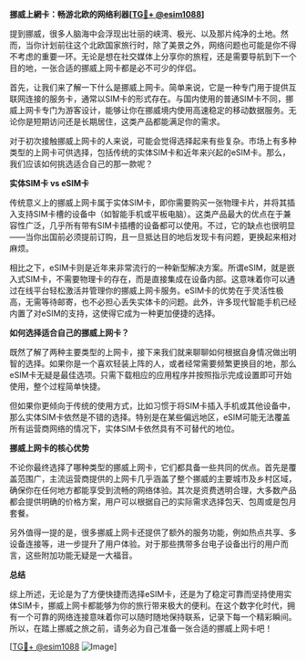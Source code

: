 **挪威上網卡：畅游北欧的网络利器[[TG💪+ @esim1088](https://t.me/s/esim1088)]**

提到挪威，很多人脑海中会浮现出壮丽的峡湾、极光、以及那片纯净的土地。然而，当你计划前往这个北欧国家旅行时，除了美景之外，网络问题也可能是你不得不考虑的重要一环。无论是想在社交媒体上分享你的旅程，还是需要导航到下一个目的地，一张合适的挪威上网卡都是必不可少的伴侣。

首先，让我们来了解一下什么是挪威上网卡。简单来说，它是一种专门用于提供互联网连接的服务卡，通常以SIM卡的形式存在。与国内使用的普通SIM卡不同，挪威上网卡专门为游客设计，能够让你在挪威境内使用高速稳定的移动数据服务。无论你是短期访问还是长期居住，这类产品都能满足你的需求。

对于初次接触挪威上网卡的人来说，可能会觉得选择起来有些复杂。市场上有多种类型的上网卡可供选择，包括传统的实体SIM卡和近年来兴起的eSIM卡。那么，我们应该如何挑选适合自己的那一款呢？

**实体SIM卡 vs eSIM卡**

传统意义上的挪威上网卡属于实体SIM卡，即你需要购买一张物理卡片，并将其插入支持SIM卡槽的设备中（如智能手机或平板电脑）。这类产品最大的优点在于兼容性广泛，几乎所有带有SIM卡插槽的设备都可以使用。不过，它的缺点也很明显——当你出国前必须提前订购，且一旦抵达目的地后发现卡有问题，更换起来相对麻烦。

相比之下，eSIM卡则是近年来非常流行的一种新型解决方案。所谓eSIM，就是嵌入式SIM卡，不需要物理卡的存在，而是直接集成在设备内部。这意味着你可以通过在线平台轻松激活并管理你的挪威上网卡服务。eSIM卡的优势在于灵活性极高，无需等待邮寄，也不必担心丢失实体卡的问题。此外，许多现代智能手机已经内置了对eSIM的支持，这使得它成为一种更加便捷的选择。

**如何选择适合自己的挪威上网卡？**

既然了解了两种主要类型的上网卡，接下来我们就来聊聊如何根据自身情况做出明智的选择。如果你是一个喜欢轻装上阵的人，或者经常需要频繁更换目的地，那么eSIM卡无疑是最佳选项。只需下载相应的应用程序并按照指示完成设置即可开始使用，整个过程简单快捷。

但如果你更倾向于传统的使用方式，比如习惯于将SIM卡插入手机或其他设备中，那么实体SIM卡依然是不错的选择。特别是在某些偏远地区，eSIM可能无法覆盖所有运营商网络的情况下，实体SIM卡依然具有不可替代的地位。

**挪威上网卡的核心优势**

不论你最终选择了哪种类型的挪威上网卡，它们都具备一些共同的优点。首先是覆盖范围广，主流运营商提供的上网卡几乎涵盖了整个挪威的主要城市及乡村区域，确保你在任何地方都能享受到流畅的网络体验。其次是资费透明合理，大多数产品都会提供明确的价格方案，用户可以根据自己的实际需求选择包天、包周或是包月套餐。

另外值得一提的是，很多挪威上网卡还提供了额外的服务功能，例如热点共享、多设备连接等，进一步提升了用户体验。对于那些携带多台电子设备出行的用户而言，这些附加功能无疑是一大福音。

**总结**

综上所述，无论是为了方便快捷而选择eSIM卡，还是为了稳定可靠而坚持使用实体SIM卡，挪威上网卡都能够为你的旅行带来极大的便利。在这个数字化时代，拥有一个可靠的网络连接意味着你可以随时随地保持联系，记录下每一个精彩瞬间。所以，在踏上挪威之旅之前，请务必为自己准备一张合适的挪威上网卡吧！

[[TG💪+ @esim1088](https://t.me/s/esim1088) ![Image](https://i.postimg.cc/4NQfJmqS/Snipaste-2025-05-13-00-14-12.png)]